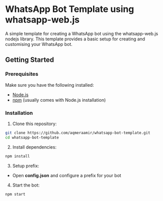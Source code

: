 # WhatsApp Bot Template using whatsapp-web.js

A simple template for creating a WhatsApp bot using the whatsapp-web.js nodejs library. This template provides a basic setup for creating and customising your WhatsApp bot.


## Getting Started

### Prerequisites

Make sure you have the following installed:

- [Node.js](https://nodejs.org/en/download/)
- [npm](https://www.npmjs.com/get-npm) (usually comes with Node.js installation)

### Installation

1. Clone this repository:

  ```bash
  git clone https://github.com/aqmeraamir/whatsapp-bot-template.git
  cd whatsapp-bot-template
  ```

  
2. Install dependencies:

  ```bash
npm install
  ```

   
3. Setup prefix:
   
  * Open **config.json** and configure a prefix for your bot



4. Start the bot:
   
  ```bash
  npm start
  ```
